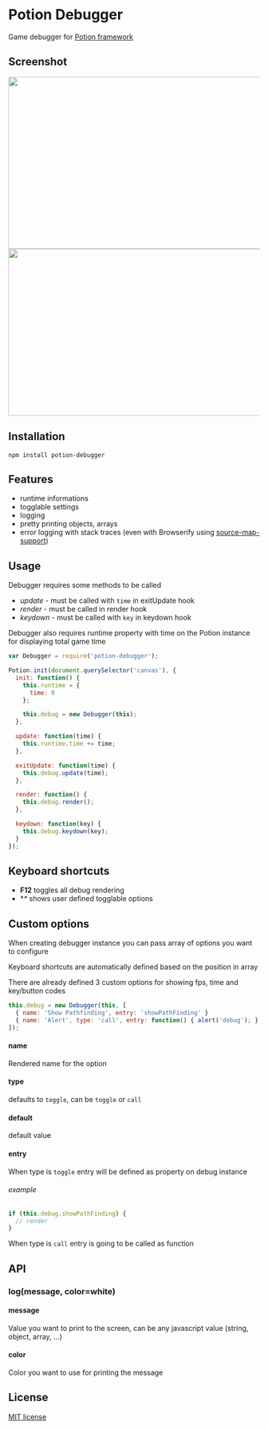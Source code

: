 # Potion Debugger

Game debugger for [Potion framework](https://github.com/jansedivy/potion)

## Screenshot

<img width="513" height="345" src="http://cl.ly/image/2d3X451M3K1B/Screen%20Shot%202014-07-30%20at%2013.00.24.png?"/>

<img width="597" height="335" src="http://cl.ly/image/163n0q0R351W/Screen%20Shot%202014-07-30%20at%2013.07.09.png?"/>

## Installation

`npm install potion-debugger`

## Features

- runtime informations
- togglable settings
- logging
- pretty printing objects, arrays
- error logging with stack traces (even with Browserify using [source-map-support](https://github.com/evanw/node-source-map-support))

## Usage

Debugger requires some methods to be called

- *update* - must be called with `time` in exitUpdate hook
- *render* - must be called in render hook
- *keydown* - must be called with `key` in keydown hook

Debugger also requires runtime property with time on the Potion instance for displaying total game time

```javascript
var Debugger = require('potion-debugger');

Potion.init(document.querySelector('canvas'), {
  init: function() {
    this.runtime = {
      time: 0
    };

    this.debug = new Debugger(this);
  },

  update: function(time) {
    this.runtime.time += time;
  },

  exitUpdate: function(time) {
    this.debug.update(time);
  },

  render: function() {
    this.debug.render();
  },

  keydown: function(key) {
    this.debug.keydown(key);
  }
});
```

## Keyboard shortcuts

- **F12** toggles all debug rendering
- **\** shows user defined togglable options

## Custom options

When creating debugger instance you can pass array of options you want to configure

Keyboard shortcuts are automatically defined based on the position in array

There are already defined 3 custom options for showing fps, time and key/button codes

```javascript
this.debug = new Debugger(this, [
  { name: 'Show Pathfinding', entry: 'showPathFinding' }
  { name: 'Alert', type: 'call', entry: function() { alert('debug'); } }
]);
```

#### name

Rendered name for the option

#### type

defaults to `toggle`, can be `toggle` or `call`

#### default

default value

#### entry

When type is `toggle` entry will be defined as property on debug instance

###### example

```javascript
if (this.debug.showPathFinding) {
  // render
}
```

When type is `call` entry is going to be called as function

## API

### log(message, color=white)

#### message

Value you want to print to the screen, can be any javascript value (string, object, array, ...)

#### color

Color you want to use for printing the message

## License

[MIT license](http://opensource.org/licenses/mit-license.php)
